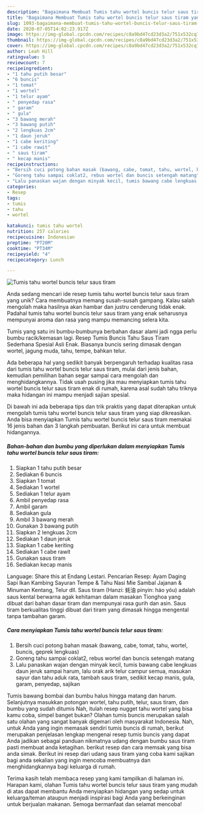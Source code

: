 ```yaml
---
description: "Bagaimana Membuat Tumis tahu wortel buncis telur saus tiram yang Bisa Manjain Lidah"
title: "Bagaimana Membuat Tumis tahu wortel buncis telur saus tiram yang Bisa Manjain Lidah"
slug: 1093-bagaimana-membuat-tumis-tahu-wortel-buncis-telur-saus-tiram-yang-bisa-manjain-lidah
date: 2020-07-05T14:02:23.917Z
image: https://img-global.cpcdn.com/recipes/c8a9bd47cd23d3a2/751x532cq70/tumis-tahu-wortel-buncis-telur-saus-tiram-foto-resep-utama.jpg
thumbnail: https://img-global.cpcdn.com/recipes/c8a9bd47cd23d3a2/751x532cq70/tumis-tahu-wortel-buncis-telur-saus-tiram-foto-resep-utama.jpg
cover: https://img-global.cpcdn.com/recipes/c8a9bd47cd23d3a2/751x532cq70/tumis-tahu-wortel-buncis-telur-saus-tiram-foto-resep-utama.jpg
author: Leah Hill
ratingvalue: 5
reviewcount: 7
recipeingredient:
- "1 tahu putih besar"
- "6 buncis"
- "1 tomat"
- "1 wortel"
- "1 telur ayam"
- " penyedap rasa"
- " garam"
- " gula"
- "3 bawang merah"
- "3 bawang putih"
- "2 lengkuas 2cm"
- "1 daun jeruk"
- "1 cabe keriting"
- "1 cabe rawit"
- " saus tiram"
- " kecap manis"
recipeinstructions:
- "Bersih cuci potong bahan masak (bawang, cabe, tomat, tahu, wortel, buncis, geprek lengkuas)"
- "Goreng tahu sampai coklat2, rebus wortel dan buncis setengah matang"
- "Lalu panaskan wajan dengan minyak kecil, tumis bawang cabe lengkuas daun jeruk sampai harum, lalu orak arik telur campur semua, masukan sayur dan tahu aduk rata, tambah saus tiram, sedikit kecap manis, gula, garam, penyedap, sajikan"
categories:
- Resep
tags:
- tumis
- tahu
- wortel

katakunci: tumis tahu wortel 
nutrition: 257 calories
recipecuisine: Indonesian
preptime: "PT20M"
cooktime: "PT34M"
recipeyield: "4"
recipecategory: Lunch

---
```



![Tumis tahu wortel buncis telur saus tiram](https://img-global.cpcdn.com/recipes/c8a9bd47cd23d3a2/751x532cq70/tumis-tahu-wortel-buncis-telur-saus-tiram-foto-resep-utama.jpg)

Anda sedang mencari ide resep tumis tahu wortel buncis telur saus tiram yang unik? Cara membuatnya memang susah-susah gampang. Kalau salah mengolah maka hasilnya akan hambar dan justru cenderung tidak enak. Padahal tumis tahu wortel buncis telur saus tiram yang enak seharusnya mempunyai aroma dan rasa yang mampu memancing selera kita.

Tumis yang satu ini bumbu-bumbunya berbahan dasar alami jadi ngga perlu bumbu racik/kemasan lagi. Resep Tumis Buncis Tahu Saus Tiram Sederhana Spesial Asli Enak. Biasanya buncis sering dimasak dengan wortel, jagung muda, tahu, tempe, bahkan telur.

Ada beberapa hal yang sedikit banyak berpengaruh terhadap kualitas rasa dari tumis tahu wortel buncis telur saus tiram, mulai dari jenis bahan, kemudian pemilihan bahan segar sampai cara mengolah dan menghidangkannya. Tidak usah pusing jika mau menyiapkan tumis tahu wortel buncis telur saus tiram enak di rumah, karena asal sudah tahu triknya maka hidangan ini mampu menjadi sajian spesial.


Di bawah ini ada beberapa tips dan trik praktis yang dapat diterapkan untuk mengolah tumis tahu wortel buncis telur saus tiram yang siap dikreasikan. Anda bisa menyiapkan Tumis tahu wortel buncis telur saus tiram memakai 16 jenis bahan dan 3 langkah pembuatan. Berikut ini cara untuk membuat hidangannya.

<!--inarticleads1-->

##### Bahan-bahan dan bumbu yang diperlukan dalam menyiapkan Tumis tahu wortel buncis telur saus tiram:

1. Siapkan 1 tahu putih besar
1. Sediakan 6 buncis
1. Siapkan 1 tomat
1. Sediakan 1 wortel
1. Sediakan 1 telur ayam
1. Ambil  penyedap rasa
1. Ambil  garam
1. Sediakan  gula
1. Ambil 3 bawang merah
1. Gunakan 3 bawang putih
1. Siapkan 2 lengkuas 2cm
1. Sediakan 1 daun jeruk
1. Siapkan 1 cabe keriting
1. Sediakan 1 cabe rawit
1. Gunakan  saus tiram
1. Sediakan  kecap manis


Language: Share this at Endang Lestari. Pencarian Resep: Ayam Daging Sapi Ikan Kambing Sayuran Tempe &amp; Tahu Nasi Mie Sambal Jajanan &amp; Minuman Kentang, Telur dll. Saus tiram (Hanzi: 蚝油 pinyin: háo yóu) adalah saus kental berwarna agak kehitaman dalam masakan Tionghoa yang dibuat dari bahan dasar tiram dan mempunyai rasa gurih dan asin. Saus tiram berkualitas tinggi dibuat dari tiram yang dimasak hingga mengental tanpa tambahan garam. 

<!--inarticleads2-->

##### Cara menyiapkan Tumis tahu wortel buncis telur saus tiram:

1. Bersih cuci potong bahan masak (bawang, cabe, tomat, tahu, wortel, buncis, geprek lengkuas)
1. Goreng tahu sampai coklat2, rebus wortel dan buncis setengah matang
1. Lalu panaskan wajan dengan minyak kecil, tumis bawang cabe lengkuas daun jeruk sampai harum, lalu orak arik telur campur semua, masukan sayur dan tahu aduk rata, tambah saus tiram, sedikit kecap manis, gula, garam, penyedap, sajikan


Tumis bawang bombai dan bumbu halus hingga matang dan harum. Selanjutnya masukkan potongan wortel, tahu putih, telur, saus tiram, dan bumbu yang sudah ditumis Nah, itulah resep nugget tahu wortel yang bisa kamu coba, simpel banget bukan? Olahan tumis buncis merupakan salah satu olahan yang sangat banyak digemari oleh masyarakat Indonesia. Nah, untuk Anda yang ingin memasak sendiri tumis buncis di rumah, berikut merupakan penjelasan lengkap mengenai resep tumis buncis yang dapat Anda jadikan sebagai panduan nikmatnya udang dengan bumbu saus tiram pasti membuat anda ketagihan. berikut resep dan cara memsak yang bisa anda simak. Berikut ini resep dari udang saus tiram yang coba kami sajikan bagi anda sekalian yang ingin mencoba membuatnya dan menghidangkannya bagi keluarga di rumah. 

Terima kasih telah membaca resep yang kami tampilkan di halaman ini. Harapan kami, olahan Tumis tahu wortel buncis telur saus tiram yang mudah di atas dapat membantu Anda menyiapkan hidangan yang sedap untuk keluarga/teman ataupun menjadi inspirasi bagi Anda yang berkeinginan untuk berjualan makanan. Semoga bermanfaat dan selamat mencoba!
